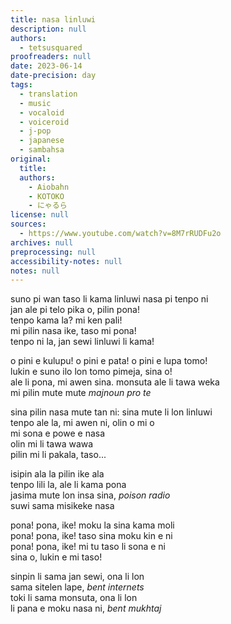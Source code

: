 ```yaml
---
title: nasa linluwi
description: null
authors:
  - tetsusquared
proofreaders: null
date: 2023-06-14
date-precision: day
tags:
  - translation
  - music
  - vocaloid
  - voiceroid
  - j-pop
  - japanese
  - sambahsa
original:
  title:
  authors:
    - Aiobahn
    - KOTOKO
    - にゃるら
license: null
sources:
  - https://www.youtube.com/watch?v=8M7rRUDFu2o
archives: null
preprocessing: null
accessibility-notes: null
notes: null
---
```


suno pi wan taso li kama linluwi nasa pi tenpo ni  \
jan ale pi telo pika o, pilin pona!  \
tenpo kama la? mi ken pali!  \
mi pilin nasa ike, taso mi pona!  \
tenpo ni la, jan sewi linluwi li kama!

o pini e kulupu! o pini e pata! o pini e lupa tomo!  \
lukin e suno ilo lon tomo pimeja, sina o!  \
ale li pona, mi awen sina. monsuta ale li tawa weka  \
mi pilin mute mute *majnoun pro te*

sina pilin nasa mute tan ni: sina mute li lon linluwi  \
tenpo ale la, mi awen ni, olin o mi o  \
mi sona e powe e nasa   \
olin mi li tawa wawa  \
pilin mi li pakala, taso...

isipin ala la pilin ike ala  \
tenpo lili la, ale li kama pona  \
jasima mute lon insa sina, *poison radio*  \
suwi sama misikeke nasa

pona! pona, ike! moku la sina kama moli  \
pona! pona, ike! taso sina moku kin e ni  \
pona! pona, ike! mi tu taso li sona e ni  \
sina o, lukin e mi taso!

sinpin li sama jan sewi, ona li lon  \
sama sitelen lape, *bent internets*  \
toki li sama monsuta, ona li lon  \
li pana e moku nasa ni, *bent mukhtaj*
